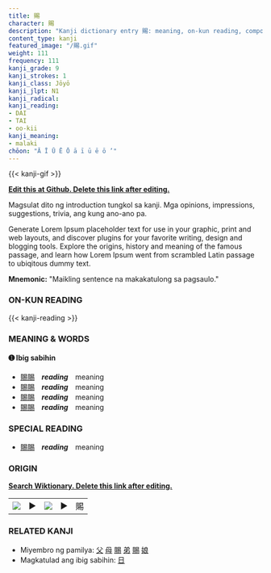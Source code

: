```yaml
---
title: 賜
character: 賜
description: "Kanji dictionary entry 賜: meaning, on-kun reading, compounds, origin, related kanji"
content_type: kanji
featured_image: "/賜.gif"
weight: 111
frequency: 111
kanji_grade: 9
kanji_strokes: 1
kanji_class: Jōyō
kanji_jlpt: N1
kanji_radical: 
kanji_reading: 
- DAI
- TAI
- oo-kii
kanji_meaning:
- malaki
chōon: "Ā Ī Ū Ē Ō ā ī ū ē ō ’"
---
```

[//]: # (Don't edit the line below. Kanji animated GIF code is automatically generated.)
{{< kanji-gif >}}

[//]: # (Edit below this line.)

**[Edit this at Github. Delete this link after editing.](https://github.com/tim0g/tim/tree/main/content/kanji/賜/index.md)**

Magsulat dito ng introduction tungkol sa kanji. Mga opinions, impressions, suggestions, trivia, ang kung ano-ano pa.

Generate Lorem Ipsum placeholder text for use in your graphic, print and web layouts, and discover plugins for your favorite writing, design and blogging tools. Explore the origins, history and meaning of the famous passage, and learn how Lorem Ipsum went from scrambled Latin passage to ubiqitous dummy text.
 
**Mnemonic:** "Maikling sentence na makakatulong sa pagsaulo."

### ON-KUN READING

[//]: # (Don't edit the line below. ON-KUN READING code is automatically generated.)
{{< kanji-reading >}}

### MEANING & WORDS

#### ➊ **Ibig sabihin**
  - [賜](../賜)[賜](../賜)　***reading***　meaning
  - [賜](../賜)[賜](../賜)　***reading***　meaning
  - [賜](../賜)[賜](../賜)　***reading***　meaning
  - [賜](../賜)[賜](../賜)　***reading***　meaning

### SPECIAL READING
  - [賜](../賜)[賜](../賜)　***reading***　meaning

### ORIGIN

**[Search Wiktionary. Delete this link after editing.](https://wiktionary.org/wiki/賜)**
<table class="kanji-table"><tr><td>
<img src="60px-賜-bronze.svg.png">
</td><td>▶</td><td>
<img src="60px-賜-oracle.svg.png">
</td><td>▶</td>
<td class="kanji-origin">賜</td>
</tr></table>

### RELATED KANJI
- Miyembro ng pamilya: [父](../父) [母](../母) [賜](../賜) [弟](../弟) [賜](../賜) [娘](../娘)
- Magkatulad ang ibig sabihin: [日](../日)
